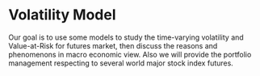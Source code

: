 # Volatility Model

Our goal is to use some models to study the time-varying volatility and Value-at-Risk for futures market, then discuss the reasons and phenomenons in macro economic view.
Also we will provide the portfolio management respecting to several world major stock index futures.
